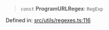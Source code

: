> `const` **ProgramURLRegex**: `RegExp`

Defined in: [src/utils/regexes.ts:116](https://github.com/bhavjitChauhan/khan-api/blob/67d30ab4498111952301bcaddbef9a132bf75105/src/utils/regexes.ts#L116)
